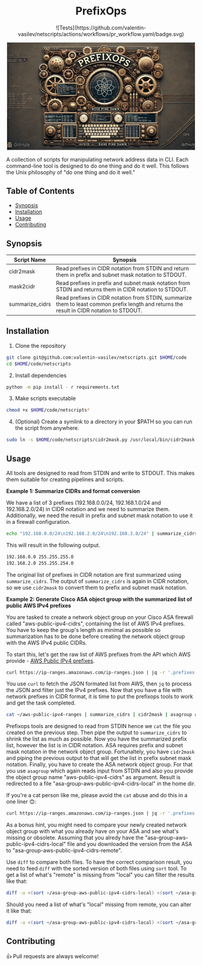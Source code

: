 <h1 align="center">PrefixOps</h1>

<p align="center">
  ![Tests](https://github.com/valentin-vasilev/netscripts/actions/workflows/pr_workflow.yaml/badge.svg)
</p>

<p align="center">
  <img src="https://github.com/valentin-vasilev/netscripts/blob/main/images/prefixops.webp" alt="PrefixOps" width="500"/>
</p>

A collection of scripts for manipulating network address data in CLI. Each command-line tool is designed to do one thing and do it well. This follows the Unix philosophy of "do one thing and do it well."

## Table of Contents

- [Synopsis](#synopsis)
- [Installation](#installation)
- [Usage](#usage)
- [Contributing](#contributing)

## Synopsis

|Script Name    |Synopsis    |
|---------------|------------|
|cidr2mask      |Read prefixes in CIDR notation from STDIN and return them in prefix and subnet mask notation to STDOUT.|
|mask2cidr      |Read prefixes in prefix and subnet mask notation from STDIN and returns them in CIDR notation to STDOUT.|
|summarize_cidrs|Read prefixes in CIDR notation from STDIN, summarize them to least common prefix length and returns the result in CIDR notation to STDOUT.|

## Installation

1. Clone the repository

```bash
git clone git@github.com:valentin-vasilev/netscripts.git $HOME/code
cd $HOME/code/netscripts
```

2. Install dependencies
```bash
python -m pip install - r requirements.txt
```

3. Make scripts executable
```bash
chmod +x $HOME/code/netscripts*
```

4. (Optional) Create a symlink to a directory in your $PATH so you can run the script from anywhere.
```bash
sudo ln -s $HOME/code/netscripts/cidr2mask.py /usr/local/bin/cidr2mask
```

## Usage

All tools are designed to read from STDIN and write to STDOUT. This makes them suitable for creating pipelines and scripts.

**Example 1: Summarize CIDRs and format conversion**

We have a list of 3 prefixes (192.168.0.0/24, 192.168.1.0/24 and 192.168.2.0/24) in CIDR notation and we need to summarize them. Additionally, we need the result in prefix and subnet mask notation to use it in a firewall configuration.

```bash
echo "192.168.0.0/24\n192.168.2.0/24\n192.168.3.0/24" | summarize_cidrs | cidr2mask
```

This will result in the following output.

```bash
192.168.0.0 255.255.255.0
192.168.2.0 255.255.254.0
```

The original list of prefixes in CIDR notation are first summarized using `summarize_cidrs`. The output of `summarize_cidrs` is again in CIDR notation, so we use `cidr2mask` to convert them to prefix and subnet mask notation.

**Example 2: Generate Cisco ASA object group with the summarized list of public AWS IPv4 prefixes**

You are tasked to create a network object group on your Cisco ASA firewall called "aws-public-ipv4-cidrs", containing the list of AWS IPv4 prefixes. You have to keep the group's length as minimal as possible so summarization has to be done before creating the network object group with the AWS IPv4 public CIDRs. 

To start this, let's get the raw list of AWS prefixes from the API which AWS provide - [AWS Public IPv4 prefixes](https://ip-ranges.amazonaws.com/ip-ranges.json).

```bash
curl https://ip-ranges.amazonaws.com/ip-ranges.json | jq -r '.prefixes[].ip_prefix' > ~/aws-public-ipv4-ranges
```

You use `curl` to fetch the JSON formated list from AWS, then `jq` to process the JSON and filter just the IPv4 prefixes. Now that you have a file with network prefixes in CIDR format, it is time to put the prefixops tools to work and get the task completed. 

```bash
cat ~/aws-public-ipv4-ranges | summarize_cidrs | cidr2mask | asagroup aws-public-ipv4-cidrs > ~/asa-group-aws-public-ipv4-cidrs-local
```

Prefixops tools are designed to read from STDIN hence we `cat` the file you created on the previous step. Then pipe the output to `summarize_cidrs` to shrink the list as much as possible. Now you have the summarized prefix list, however the list is in CIDR notation. ASA requires prefix and subnet mask notation in the network object group. Fortunaltely, you have `cidr2mask` and piping the previous output to that will get the list in prefix subnet mask notation. Finally, you have to create the ASA network object group. For that you use `asagroup` which again reads input from STDIN and also you provide the object group name "aws-public-ipv4-cidrs" as argument. Result is redirected to a file "asa-group-aws-public-ipv4-cidrs-local" in the home dir. 

If you're a cat person like me, please avoid the `cat` abuse and do this in a one liner 😊:

```bash
curl https://ip-ranges.amazonaws.com/ip-ranges.json | jq -r '.prefixes[].ip_prefix' | summarize_cidrs | cidr2mask | asagroup aws-public-ipv4-cidrs > ~/asa-group-aws-public-ipv4-cidrs
```

As a bonus hint, you might need to compare your newly created network object group with what you already have on your ASA and see what's missing or obsolete. Assuming that you alredy have the "asa-group-aws-public-ipv4-cidrs-local" file and you downloaded the version from the ASA to "asa-group-aws-public-ipv4-cidrs-remote".

Use `diff` to compare both files. To have the correct comparison result, you need to feed `diff` with the sorted version of both files using `sort` tool. To get a list of what's "remote" is missing from "local" you can filter the results like that:

```bash
diff -u <(sort ~/asa-group-aws-public-ipv4-cidrs-local) <(sort ~/asa-group-aws-public-ipv4-cidrs-remote) | grep '^-' | sed 's/^-//'
```

Should you need a list of what's "local" missing from remote, you can alter it like that:

```bash
diff -u <(sort ~/asa-group-aws-public-ipv4-cidrs-local) <(sort ~/asa-group-aws-public-ipv4-cidrs-remote) | grep '^+' | sed 's/^+//'
```

## Contributing

:+1: Pull requests are always welcome!
